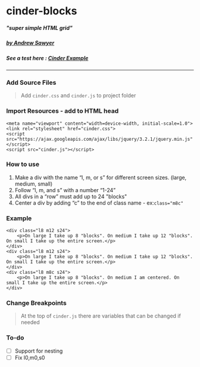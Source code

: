 # cinder-blocks
##### "super simple HTML grid"

##### [by Andrew Sawyer](http://andrewjsawyer.com)

##### See a test here : [Cinder Example](http://andrewjsawyer.com/cinder/template.html)
---
### Add Source Files
> Add `cinder.css` and `cinder.js` to project folder

### Import Resources - add to HTML head
```
<meta name="viewport" content="width=device-width, initial-scale=1.0">
<link rel="stylesheet" href="cinder.css">
<script src="https://ajax.googleapis.com/ajax/libs/jquery/3.2.1/jquery.min.js"</script>
<script src="cinder.js"></script>
```

### How to use
1. Make a div with the name “l, m, or s” for different screen sizes. (large, medium, small)
2. Follow “l, m, and s” with a number “1-24”
3. All divs in a “row” must add up to 24 "blocks"
4. Center a div by adding “c” to the end of class name - ex:```class="m8c"```

### Example
```
<div class="l8 m12 s24">
    <p>On large I take up 8 "blocks". On medium I take up 12 "blocks". On small I take up the entire screen.</p>
</div>
<div class="l8 m12 s24">
    <p>On large I take up 8 "blocks". On medium I take up 12 "blocks". On small I take up the entire screen.</p>
</div>
<div class="l8 m8c s24">
    <p>On large I take up 8 "blocks". On medium I am centered. On small I take up the entire screen.</p>
</div>
 ```

### Change Breakpoints
 > At the top of `cinder.js` there are variables that can be changed if needed

### To-do
- [ ] Support for nesting
- [ ] Fix l0,m0,s0
